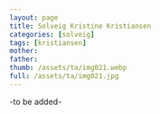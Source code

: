 ```yaml
---
layout: page
title: Solveig Kristine Kristiansen
categories: [solveig]
tags: [kristiansen]
mother:
father:
thumb: /assets/ta/img021.webp
full: /assets/ta/img021.jpg
---
```

-to be added-